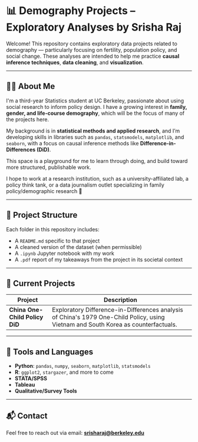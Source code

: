 # 📊 Demography Projects – Exploratory Analyses by Srisha Raj

Welcome! This repository contains exploratory data projects related to demography — particularly focusing on fertility, population policy, and social change. These analyses are intended to help me practice **causal inference techniques**, **data cleaning**, and **visualization**.

---

## 👩‍💻 About Me

I'm a third-year Statistics student at UC Berkeley, passionate about using social research to inform policy design. I have a growing interest in **family, gender, and life-course demography**, which will be the focus of many of the projects here.

My background is in **statistical methods and applied research**, and I’m developing skills in libraries such as `pandas`, `statsmodels`, `matplotlib`, and `seaborn`, with a focus on causal inference methods like **Difference-in-Differences (DiD)**.

This space is a playground for me to learn through doing, and build toward more structured, publishable work.

I hope to work at a research institution, such as a university-affiliated lab, a policy think tank, or a data journalism outlet specializing in family policy/demographic research 💙

---

## 🧠 Project Structure

Each folder in this repository includes:
- A `README.md` specific to that project
- A cleaned version of the dataset (when permissible)
- A `.ipynb` Jupyter notebook with my work 
- A `.pdf` report of my takeaways from the project in its societal context

---

## 📁 Current Projects

| Project | Description |
|---------|-------------|
| **China One-Child Policy DiD** | Exploratory Difference-in-Differences analysis of China's 1979 One-Child Policy, using Vietnam and South Korea as counterfactuals. |

---

## 🔧 Tools and Languages

- **Python**: `pandas`, `numpy`, `seaborn`, `matplotlib`, `statsmodels`
- **R**: `ggplot2`, `stargazer`, and more to come
- **STATA/SPSS**
- **Tableau**
- **Qualitative/Survey Tools**

---

## 📬 Contact

Feel free to reach out via email: **srisharaj@berkeley.edu**


